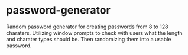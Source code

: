 # password-generator

Random password generator for creating passwords from 8 to 128 charaters.  Utilizing window prompts to check with users what the length and charater types should be.  Then randomizing them into a usable password.